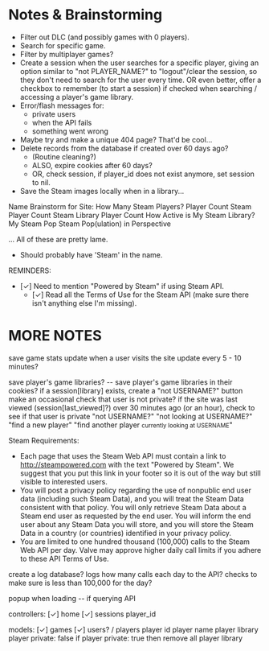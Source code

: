 # Notes & Brainstorming

- Filter out DLC (and possibly games with 0 players).
- Search for specific game.
- Filter by multiplayer games?
- Create a session when the user searches for a specific player, giving an option similar to "not PLAYER_NAME?" to "logout"/clear the session, so they don't need to search for the user every time. OR even better, offer a checkbox to remember (to start a session) if checked when searching / accessing a player's game library.
- Error/flash messages for:
  - private users
  - when the API fails
  - something went wrong
- Maybe try and make a unique 404 page? That'd be cool...
- Delete records from the database if created over 60 days ago?
  - (Routine cleaning?)
  - ALSO, expire cookies after 60 days?
  - OR, check session, if player_id does not exist anymore, set session to nil.
- Save the Steam images locally when in a library...

Name Brainstorm for Site:
How Many Steam Players?
Player Count
Steam Player Count
Steam Library Player Count
How Active is My Steam Library?
My Steam Pop
Steam Pop(ulation) in Perspective

... All of these are pretty lame.
- Should probably have 'Steam' in the name.

REMINDERS:
- [✓] Need to mention "Powered by Steam" if using Steam API.
  - [✓] Read all the Terms of Use for the Steam API (make sure there isn't anything else I'm missing).

# MORE NOTES
save game stats
  update when a user visits the site
  update every 5 - 10 minutes?

save player's game libraries? -- save player's game libraries in their cookies?
  if a session[library] exists, create a "not USERNAME?" button
  make an occasional check that user is not private?
    if the site was last viewed (session[last_viewed]?) over 30 minutes ago (or an hour), check to see if that user is private
    "not USERNAME?"
    "not looking at USERNAME?"
    "find a new player"
    "find another player <small>currently looking at USERNAME</small>"

Steam Requirements:
- Each page that uses the Steam Web API must contain a link to http://steampowered.com with the text "Powered by Steam". We suggest that you put this link in your footer so it is out of the way but still visible to interested users.
- You will post a privacy policy regarding the use of nonpublic end user data (including such Steam Data), and you will treat the Steam Data consistent with that policy. You will only retrieve Steam Data about a Steam end user as requested by the end user. You will inform the end user about any Steam Data you will store, and you will store the Steam Data in a country (or countries) identified in your privacy policy.
- You are limited to one hundred thousand (100,000) calls to the Steam Web API per day. Valve may approve higher daily call limits if you adhere to these API Terms of Use.

create a log database?
  logs how many calls each day to the API?
  checks to make sure is less than 100,000 for the day?

popup when loading -- if querying API


controllers:
[✓] home
[✓] sessions
  player_id

models:
[✓] games
[✓] users? / players
  player id
  player name
  player library
  player private: false
    if player private: true then remove all player library
